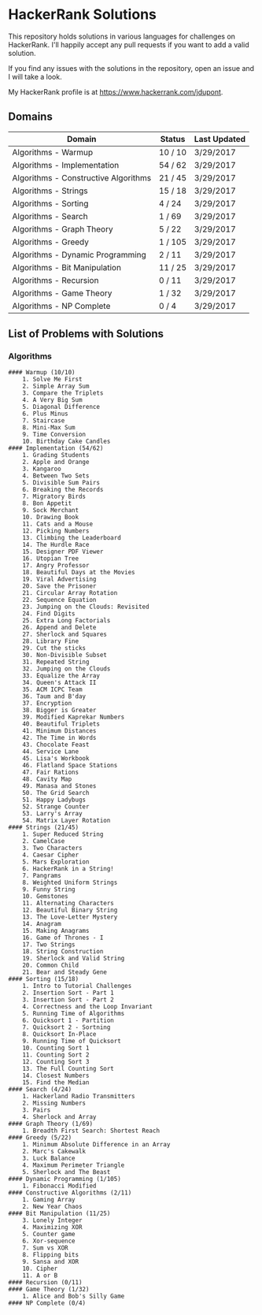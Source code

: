 # HackerRank Solutions

This repository holds solutions in various languages for challenges on HackerRank. I'll happily accept any pull requests if you want to add a valid solution. 

If you find any issues with the solutions in the repository, open an issue and I will take a look.

My HackerRank profile is at https://www.hackerrank.com/jdupont.

## Domains

|Domain|Status|Last Updated|
|---|---|---|
|Algorithms - Warmup|10 / 10|3/29/2017|
|Algorithms - Implementation|54 / 62|3/29/2017|
|Algorithms - Constructive Algorithms|21 / 45|3/29/2017|
|Algorithms - Strings|15 / 18|3/29/2017|
|Algorithms - Sorting|4 / 24|3/29/2017|
|Algorithms - Search|1 / 69|3/29/2017|
|Algorithms - Graph Theory|5 / 22|3/29/2017|
|Algorithms - Greedy|1 / 105|3/29/2017|
|Algorithms - Dynamic Programming|2 / 11|3/29/2017|
|Algorithms - Bit Manipulation|11 / 25|3/29/2017|
|Algorithms - Recursion|0 / 11|3/29/2017|
|Algorithms - Game Theory|1 / 32|3/29/2017|
|Algorithms - NP Complete|0 / 4|3/29/2017|

## List of Problems with Solutions

### Algorithms

	#### Warmup (10/10)
		1. Solve Me First
		2. Simple Array Sum
		3. Compare the Triplets
		4. A Very Big Sum
		5. Diagonal Difference
		6. Plus Minus
		7. Staircase
		8. Mini-Max Sum
		9. Time Conversion
		10. Birthday Cake Candles
	#### Implementation (54/62)
		1. Grading Students
		2. Apple and Orange
		3. Kangaroo
		4. Between Two Sets
		5. Divisible Sum Pairs
		6. Breaking the Records
		7. Migratory Birds
		8. Bon Appetit
		9. Sock Merchant
		10. Drawing Book
		11. Cats and a Mouse
		12. Picking Numbers
		13. Climbing the Leaderboard
		14. The Hurdle Race
		15. Designer PDF Viewer
		16. Utopian Tree
		17. Angry Professor
		18. Beautiful Days at the Movies
		19. Viral Advertising
		20. Save the Prisoner
		21. Circular Array Rotation
		22. Sequence Equation
		23. Jumping on the Clouds: Revisited
		24. Find Digits
		25. Extra Long Factorials
		26. Append and Delete
		27. Sherlock and Squares
		28. Library Fine
		29. Cut the sticks
		30. Non-Divisible Subset
		31. Repeated String
		32. Jumping on the Clouds
		33. Equalize the Array
		34. Queen's Attack II
		35. ACM ICPC Team
		36. Taum and B'day
		37. Encryption
		38. Bigger is Greater
		39. Modified Kaprekar Numbers
		40. Beautiful Triplets
		41. Minimum Distances
		42. The Time in Words
		43. Chocolate Feast
		44. Service Lane
		45. Lisa's Workbook
		46. Flatland Space Stations
		47. Fair Rations
		48. Cavity Map
		49. Manasa and Stones
		50. The Grid Search
		51. Happy Ladybugs
		52. Strange Counter
		53. Larry's Array
		54. Matrix Layer Rotation
	#### Strings (21/45)
		1. Super Reduced String
		2. CamelCase
		3. Two Characters
		4. Caesar Cipher
		5. Mars Exploration
		6. HackerRank in a String!
		7. Pangrams
		8. Weighted Uniform Strings
		9. Funny String
		10. Gemstones
		11. Alternating Characters
		12. Beautiful Binary String
		13. The Love-Letter Mystery
		14. Anagram
		15. Making Anagrams
		16. Game of Thrones - I
		17. Two Strings
		18. String Construction
		19. Sherlock and Valid String
		20. Common Child
		21. Bear and Steady Gene
	#### Sorting (15/18)
		1. Intro to Tutorial Challenges
		2. Insertion Sort - Part 1
		3. Insertion Sort - Part 2
		4. Correctness and the Loop Invariant
		5. Running Time of Algorithms
		6. Quicksort 1 - Partition
		7. Quicksort 2 - Sortning
		8. Quicksort In-Place
		9. Running Time of Quicksort
		10. Counting Sort 1
		11. Counting Sort 2
		12. Counting Sort 3
		13. The Full Counting Sort
		14. Closest Numbers
		15. Find the Median
	#### Search (4/24)
		1. Hackerland Radio Transmitters
		2. Missing Numbers
		3. Pairs
		4. Sherlock and Array
	#### Graph Theory (1/69)
		1. Breadth First Search: Shortest Reach
	#### Greedy (5/22)
		1. Minimum Absolute Difference in an Array
		2. Marc's Cakewalk
		3. Luck Balance
		4. Maximum Perimeter Triangle
		5. Sherlock and The Beast
	#### Dynamic Programming (1/105)
		1. Fibonacci Modified
	#### Constructive Algorithms (2/11)
		1. Gaming Array
		2. New Year Chaos
	#### Bit Manipulation (11/25)
		3. Lonely Integer
		4. Maximizing XOR
		5. Counter game
		6. Xor-sequence
		7. Sum vs XOR
		8. Flipping bits
		9. Sansa and XOR
		10. Cipher
		11. A or B
	#### Recursion (0/11)
	#### Game Theory (1/32)
		1. Alice and Bob's Silly Game
	#### NP Complete (0/4)

